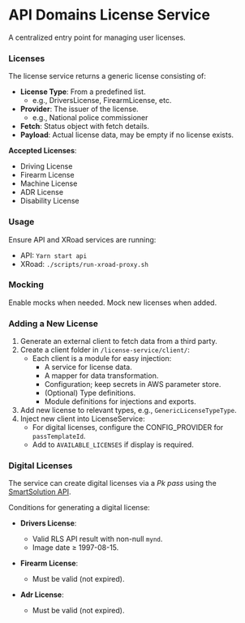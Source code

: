 # API Domains License Service

A centralized entry point for managing user licenses.

### Licenses

The license service returns a generic license consisting of:

- **License Type**: From a predefined list.
  - e.g., DriversLicense, FirearmLicense, etc.
- **Provider**: The issuer of the license.
  - e.g., National police commissioner
- **Fetch**: Status object with fetch details.
- **Payload**: Actual license data, may be empty if no license exists.

**Accepted Licenses**:

- Driving License
- Firearm License
- Machine License
- ADR License
- Disability License

### Usage

Ensure API and XRoad services are running:

- API: `Yarn start api`
- XRoad: `./scripts/run-xroad-proxy.sh`

### Mocking

Enable mocks when needed. Mock new licenses when added.

### Adding a New License

1. Generate an external client to fetch data from a third party.
2. Create a client folder in `/license-service/client/`:
   - Each client is a module for easy injection:
     - A service for license data.
     - A mapper for data transformation.
     - Configuration; keep secrets in AWS parameter store.
     - (Optional) Type definitions.
     - Module definitions for injections and exports.
3. Add new license to relevant types, e.g., `GenericLicenseTypeType`.
4. Inject new client into LicenseService:
   - For digital licenses, configure the CONFIG_PROVIDER for `passTemplateId`.
   - Add to `AVAILABLE_LICENSES` if display is required.

### Digital Licenses

The service can create digital licenses via a _Pk pass_ using the [SmartSolution API](https://smartsolutions.gitbook.io/smart-solutions-drivers-license/).

Conditions for generating a digital license:

- **Drivers License**:
  - Valid RLS API result with non-null `mynd`.
  - Image date ≥ 1997-08-15.

- **Firearm License**:
  - Must be valid (not expired).

- **Adr License**:
  - Must be valid (not expired).